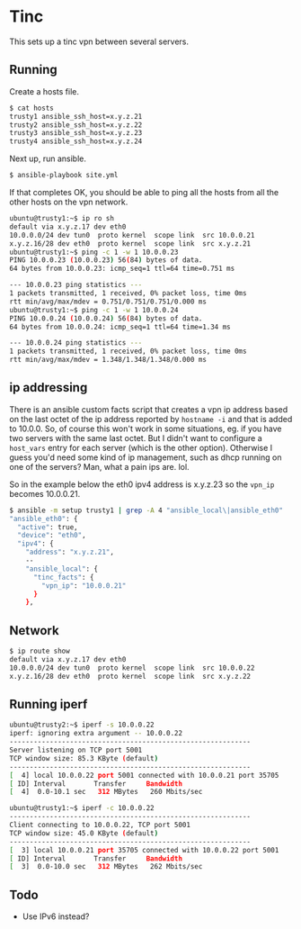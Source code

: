 # Tinc

This sets up a tinc vpn between several servers.

## Running

Create a hosts file.

```bash
$ cat hosts
trusty1 ansible_ssh_host=x.y.z.21
trusty2 ansible_ssh_host=x.y.z.22
trusty3 ansible_ssh_host=x.y.z.23
trusty4 ansible_ssh_host=x.y.z.24
```

Next up, run ansible.

```bash
$ ansible-playbook site.yml
```

If that completes OK, you should be able to ping all the hosts from all the other hosts on the vpn network.

```bash
ubuntu@trusty1:~$ ip ro sh
default via x.y.z.17 dev eth0
10.0.0.0/24 dev tun0  proto kernel  scope link  src 10.0.0.21
x.y.z.16/28 dev eth0  proto kernel  scope link  src x.y.z.21
ubuntu@trusty1:~$ ping -c 1 -w 1 10.0.0.23
PING 10.0.0.23 (10.0.0.23) 56(84) bytes of data.
64 bytes from 10.0.0.23: icmp_seq=1 ttl=64 time=0.751 ms

--- 10.0.0.23 ping statistics ---
1 packets transmitted, 1 received, 0% packet loss, time 0ms
rtt min/avg/max/mdev = 0.751/0.751/0.751/0.000 ms
ubuntu@trusty1:~$ ping -c 1 -w 1 10.0.0.24
PING 10.0.0.24 (10.0.0.24) 56(84) bytes of data.
64 bytes from 10.0.0.24: icmp_seq=1 ttl=64 time=1.34 ms

--- 10.0.0.24 ping statistics ---
1 packets transmitted, 1 received, 0% packet loss, time 0ms
rtt min/avg/max/mdev = 1.348/1.348/1.348/0.000 ms

```

## ip addressing

There is an ansible custom facts script that creates a vpn ip address based on the last octet of the ip address reported by ```hostname -i``` and that is added to 10.0.0. So, of course this won't work in some situations, eg. if you have two servers with the same last octet. But I didn't want to configure a ```host_vars``` entry for each server (which is the other option). Otherwise I guess you'd need some kind of ip management, such as dhcp running on one of the servers? Man, what a pain ips are. lol.

So in the example below the eth0 ipv4 address is x.y.z.23 so the ```vpn_ip``` becomes 10.0.0.21.

```bash
$ ansible -m setup trusty1 | grep -A 4 "ansible_local\|ansible_eth0"
"ansible_eth0": {
  "active": true,
  "device": "eth0",
  "ipv4": {
    "address": "x.y.z.21",
    --
    "ansible_local": {
      "tinc_facts": {
        "vpn_ip": "10.0.0.21"
      }
    },

```

## Network

```bash
$ ip route show
default via x.y.z.17 dev eth0
10.0.0.0/24 dev tun0  proto kernel  scope link  src 10.0.0.22
x.y.z.16/28 dev eth0  proto kernel  scope link  src x.y.z.22
```

## Running iperf

```bash
ubuntu@trusty2:~$ iperf -s 10.0.0.22
iperf: ignoring extra argument -- 10.0.0.22
------------------------------------------------------------
Server listening on TCP port 5001
TCP window size: 85.3 KByte (default)
------------------------------------------------------------
[  4] local 10.0.0.22 port 5001 connected with 10.0.0.21 port 35705
[ ID] Interval       Transfer     Bandwidth
[  4]  0.0-10.1 sec   312 MBytes   260 Mbits/sec
```

```bash
ubuntu@trusty1:~$ iperf -c 10.0.0.22
------------------------------------------------------------
Client connecting to 10.0.0.22, TCP port 5001
TCP window size: 45.0 KByte (default)
------------------------------------------------------------
[  3] local 10.0.0.21 port 35705 connected with 10.0.0.22 port 5001
[ ID] Interval       Transfer     Bandwidth
[  3]  0.0-10.0 sec   312 MBytes   262 Mbits/sec
```

## Todo

* Use IPv6 instead?
